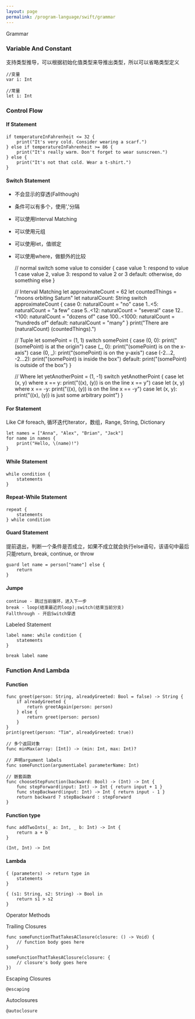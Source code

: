 ```yaml
---
layout: page
permalink: /program-language/swift/grammar
---
```


Grammar

### Variable And Constant

支持类型推导，可以根据初始化值类型来导推出类型，所以可以省略类型定义

    //变量
    var i: Int

    //常量
    let i: Int

### Control Flow
#### If Statement

    if temperatureInFahrenheit <= 32 {
        print("It's very cold. Consider wearing a scarf.")
    } else if temperatureInFahrenheit >= 86 {
        print("It's really warm. Don't forget to wear sunscreen.")
    } else {
        print("It's not that cold. Wear a t-shirt.")
    }

#### Switch Statement

* 不会显示的穿透(Fallthough)
* 条件可以有多个，使用','分隔
* 可以使用Interval Matching
* 可以使用元组
* 可以使用let，值绑定
* 可以使用where，做额外的比较


    // normal
    switch some value to consider {
        case value 1:
            respond to value 1
        case value 2,
             value 3:
            respond to value 2 or 3
        default:
            otherwise, do something else
        }

    // Interval Matching
    let approximateCount = 62
    let countedThings = "moons orbiting Saturn"
    let naturalCount: String
    switch approximateCount {
    case 0:
        naturalCount = "no"
    case 1..<5:
        naturalCount = "a few"
    case 5..<12:
        naturalCount = "several"
    case 12..<100:
        naturalCount = "dozens of"
    case 100..<1000:
        naturalCount = "hundreds of"
    default:
        naturalCount = "many"
    }
    print("There are \(naturalCount) \(countedThings).")

    // Tuple
    let somePoint = (1, 1)
    switch somePoint {
    case (0, 0):
        print("\(somePoint) is at the origin")
    case (_, 0):
        print("\(somePoint) is on the x-axis")
    case (0, _):
        print("\(somePoint) is on the y-axis")
    case (-2...2, -2...2):
        print("\(somePoint) is inside the box")
    default:
        print("\(somePoint) is outside of the box")
    }

    // Where
    let yetAnotherPoint = (1, -1)
    switch yetAnotherPoint {
    case let (x, y) where x == y:
        print("(\(x), \(y)) is on the line x == y")
    case let (x, y) where x == -y:
        print("(\(x), \(y)) is on the line x == -y")
    case let (x, y):
        print("(\(x), \(y)) is just some arbitrary point")
    }


#### For Statement
Like C# foreach, 循环迭代Iterator，数组，Range, String, Dictionary

    let names = ["Anna", "Alex", "Brian", "Jack"]
    for name in names {
        print("Hello, \(name)!")
    }

#### While Statement

    while condition {
        statements
    }

#### Repeat-While Statement

    repeat {
        statements
    } while condition

#### Guard Statement
提前退出，判断一个条件是否成立，如果不成立就会执行else语句，该语句中最后只能return, break, continue, or throw

    guard let name = person["name"] else {
        return
    }

#### Jumpe

    continue - 跳过当前循环，进入下一步
    break - loop(结束最近的loop);switch(结束当前分支)
    Fallthrough - 开启Switch穿透

Labeled Statement

    label name: while condition {
        statements
    }

    break label name

### Function And Lambda
#### Function

    func greet(person: String, alreadyGreeted: Bool = false) -> String {
        if alreadyGreeted {
            return greetAgain(person: person)
        } else {
            return greet(person: person)
        }
    }
    print(greet(person: "Tim", alreadyGreeted: true))

    // 多个返回对象
    func minMax(array: [Int]) -> (min: Int, max: Int)?

    // 声明argument labels
    func someFunction(argumentLabel parameterName: Int)

    // 嵌套函数
    func chooseStepFunction(backward: Bool) -> (Int) -> Int {
        func stepForward(input: Int) -> Int { return input + 1 }
        func stepBackward(input: Int) -> Int { return input - 1 }
        return backward ? stepBackward : stepForward
    }

#### Function type

    func addTwoInts(_ a: Int, _ b: Int) -> Int {
        return a + b
    }

    (Int, Int) -> Int

#### Lambda

    { (parameters) -> return type in
        statements
    }

    { (s1: String, s2: String) -> Bool in
        return s1 > s2
    }

Operator Methods

Trailing Closures

    func someFunctionThatTakesAClosure(closure: () -> Void) {
        // function body goes here
    }

    someFunctionThatTakesAClosure(closure: {
        // closure's body goes here
    })

Escaping Closures

    @escaping

Autoclosures

    @autoclosure

